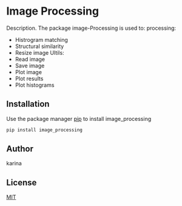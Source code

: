 # Image Processing

Description. 
The package image-Processing is used to:
processing:
- Histrogram matching
- Structural similarity
- Resize image
Ultils:
- Read image
- Save image
- Plot image
- Plot results
- Plot histograms

## Installation

Use the package manager [pip](https://pip.pypa.io/en/stable/) to install image_processing

```bash
pip install image_processing
```
## Author
karina

## License
[MIT](https://choosealicense.com/licenses/mit/)